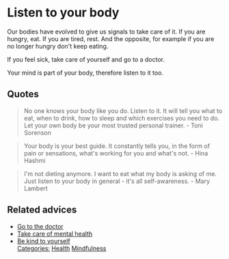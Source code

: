 # Listen to your body

Our bodies have evolved to give us signals to take care of it. If you are hungry, eat. If you are tired, rest. And the opposite, for example if you are no longer hungry don't keep eating.

If you feel sick, take care of yourself and go to a doctor.

Your mind is part of your body, therefore listen to it too.

## Quotes

> No one knows your body like you do. Listen to it. It will tell you what to eat, when to drink, how to sleep and which exercises you need to do. Let your own body be your most trusted personal trainer. - Toni Sorenson

> Your body is your best guide. It constantly tells you, in the form of pain or sensations, what's working for you and what's not. - Hina Hashmi

> I'm not dieting anymore. I want to eat what my body is asking of me. Just listen to your body in general - it's all self-awareness. - Mary Lambert

## Related advices

- [Go to the doctor](../Go%20to%20the%20doctor/index.md)
- [Take care of mental health](../Take%20care%20of%20mental%20health/index.md)
- [Be kind to yourself](../Be%20kind%20to%20yourself%20and%20others/index.md)<br/>[Categories:](../Categories/index.md) [Health](../Categories/Health.md) [Mindfulness](../Categories/Mindfulness.md)